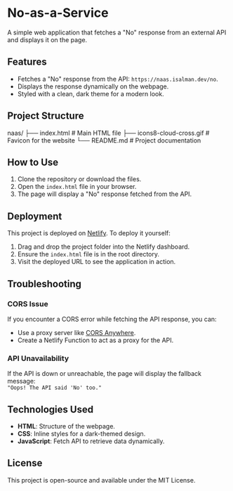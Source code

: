 # No-as-a-Service

A simple web application that fetches a "No" response from an external API and displays it on the page.

## Features

- Fetches a "No" response from the API: `https://naas.isalman.dev/no`.
- Displays the response dynamically on the webpage.
- Styled with a clean, dark theme for a modern look.

## Project Structure

naas/
├── index.html           # Main HTML file
├── icons8-cloud-cross.gif # Favicon for the website
└── README.md            # Project documentation


## How to Use

1. Clone the repository or download the files.
2. Open the `index.html` file in your browser.
3. The page will display a "No" response fetched from the API.

## Deployment

This project is deployed on [Netlify](https://www.netlify.com/). To deploy it yourself:

1. Drag and drop the project folder into the Netlify dashboard.
2. Ensure the `index.html` file is in the root directory.
3. Visit the deployed URL to see the application in action.

## Troubleshooting

### CORS Issue
If you encounter a CORS error while fetching the API response, you can:
- Use a proxy server like [CORS Anywhere](https://cors-anywhere.herokuapp.com/).
- Create a Netlify Function to act as a proxy for the API.

### API Unavailability
If the API is down or unreachable, the page will display the fallback message:  
`"Oops! The API said 'No' too."`

## Technologies Used

- **HTML**: Structure of the webpage.
- **CSS**: Inline styles for a dark-themed design.
- **JavaScript**: Fetch API to retrieve data dynamically.

## License

This project is open-source and available under the MIT License.